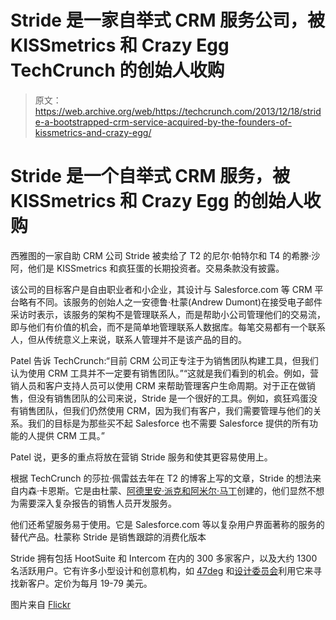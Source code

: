 # Stride 是一家自举式 CRM 服务公司，被 KISSmetrics 和 Crazy Egg TechCrunch 的创始人收购

> 原文：<https://web.archive.org/web/https://techcrunch.com/2013/12/18/stride-a-bootstrapped-crm-service-acquired-by-the-founders-of-kissmetrics-and-crazy-egg/>

# Stride 是一个自举式 CRM 服务，被 KISSmetrics 和 Crazy Egg 的创始人收购

西雅图的一家自助 CRM 公司 Stride 被卖给了 T2 的尼尔·帕特尔和 T4 的希滕·沙阿，他们是 KISSmetrics 和疯狂蛋的长期投资者。交易条款没有披露。

该公司的目标客户是自由职业者和小企业，其设计与 Salesforce.com 等 CRM 平台略有不同。该服务的创始人之一安德鲁·杜蒙(Andrew Dumont)在接受电子邮件采访时表示，该服务的架构不是管理联系人，而是帮助小公司管理他们的交易流，即与他们有价值的机会，而不是简单地管理联系人数据库。每笔交易都有一个联系人，但从传统意义上来说，联系人管理并不是该产品的目的。

Patel 告诉 TechCrunch:“目前 CRM 公司正专注于为销售团队构建工具，但我们认为使用 CRM 工具并不一定要有销售团队。”“这就是我们看到的机会。例如，营销人员和客户支持人员可以使用 CRM 来帮助管理客户生命周期。对于正在做销售，但没有销售团队的公司来说，Stride 是一个很好的工具。例如，疯狂鸡蛋没有销售团队，但我们仍然使用 CRM，因为我们有客户，我们需要管理与他们的关系。我们的目标是为那些买不起 Salesforce 也不需要 Salesforce 提供的所有功能的人提供 CRM 工具。”

Patel 说，更多的重点将放在营销 Stride 服务和使其更容易使用上。

根据 TechCrunch 的莎拉·佩雷兹去年在 T2 的博客上写的文章，Stride 的想法来自内森·卡恩斯。它是由杜蒙、[阿德里安·派克和](https://web.archive.org/web/20221225154037/http://twitter.com/adrianpike)[阿米尔·马丁](https://web.archive.org/web/20221225154037/http://twitter.com/amielmartin)创建的，他们显然不想为需要深入复杂报告的销售人员开发服务。

他们还希望服务易于使用。它是 Salesforce.com 等以复杂用户界面著称的服务的替代产品。杜蒙称 Stride 是销售跟踪的消费化版本

Stride 拥有包括 HootSuite 和 Intercom 在内的 300 多家客户，以及大约 1300 名活跃用户。它有许多小型设计和创意机构，如 [47deg](https://web.archive.org/web/20221225154037/http://47deg.com/) 和[设计委员会](https://web.archive.org/web/20221225154037/http://designcommission.com/)利用它来寻找新客户。定价为每月 19-79 美元。

图片来自 [Flickr](https://web.archive.org/web/20221225154037/http://www.flickr.com/photos/zeevveez/)